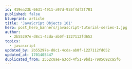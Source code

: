 ```yaml
---
id: 419ea23b-6631-4911-a97d-955f4df2f701
published: false
blueprint: article
title: 'JavaScript Objects 101'
hero: post_hero_banners/javascript-tutorial-series-1.jpg
author:
  - 2b55297e-d8c1-4cda-ab0f-1227112fd652
topics:
  - javascript
updated_by: 2b55297e-d8c1-4cda-ab0f-1227112fd652
updated_at: 1701405447
duplicated_from: 2552c8ae-a3cd-4f51-9bd1-7985692ca5f6
---
```

